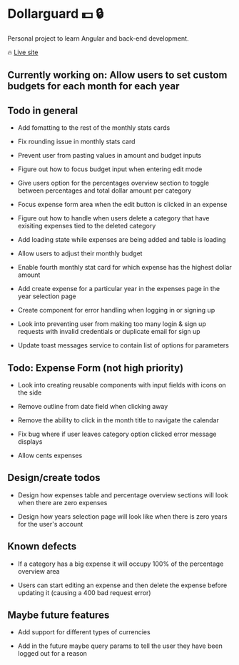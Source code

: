 #  Dollarguard :dollar: :lock:  

Personal project to learn Angular and back-end development.

:fire: [Live site](https://dollarguard.pages.dev/login)
##  Currently working on: Allow users to set custom budgets for each month for each year

##  Todo in general

- Add fomatting to the rest of the monthly stats cards

- Fix rounding issue in monthly stats card

- Prevent user from pasting values in amount and budget inputs

- Figure out how to focus budget input when entering edit mode

- Give users option for the percentages overview section to toggle between percentages and total dollar amount per category

- Focus expense form area when the edit button is clicked in an expense

- Figure out how to handle when users delete a category that have exisiting expenses tied to the deleted category

- Add loading state while expenses are being added and table is loading

- Allow users to adjust their monthly budget

- Enable fourth monthly stat card for which expense has the highest dollar amount

- Add create expense for a particular year in the expenses page in the year selection page

- Create component for error handling when logging in or signing up

- Look into preventing user from making too many login & sign up requests with invalid credentials or duplicate email for sign up

- Update toast messages service to contain list of options for parameters

##  Todo: Expense Form (not high priority)

- Look into creating reusable components with input fields with icons on the side

- Remove outline from date field when clicking away

- Remove the ability to click in the month title to navigate the calendar

- Fix bug where if user leaves category option clicked error message displays

- Allow cents expenses

##  Design/create todos

- Design how expenses table and percentage overview sections will look when there are zero expenses

- Design how years selection page will look like when there is zero years for the user's account

##  Known defects

- If a category has a big expense it will occupy 100% of the percentage overview area

- Users can start editing an expense and then delete the expense before updating it (causing a 400 bad request error)


##  Maybe future features

- Add support for different types of currencies

- Add in the future maybe query params to tell the user they have been logged out for a reason